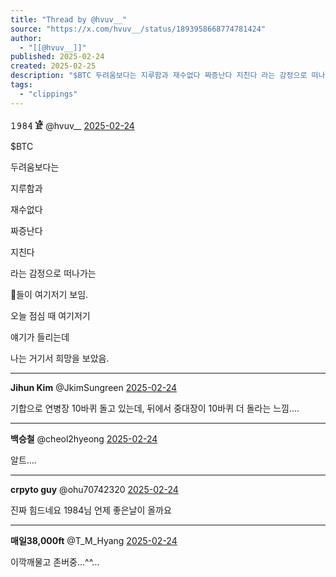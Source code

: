 ```yaml
---
title: "Thread by @hvuv__"
source: "https://x.com/hvuv__/status/1893958668774781424"
author:
  - "[[@hvuv__]]"
published: 2025-02-24
created: 2025-02-25
description: "$BTC 두려움보다는 지루함과 재수없다 짜증난다 지친다 라는 감정으로 떠나가는 들이 여기저기 보임. 오늘 점심 때 여기저기 얘기가 들리는데 나는 거기서 희망을 보았음."
tags:
  - "clippings"
---
```

**𝟷𝟿𝟾𝟺 𓁁** @hvuv\_\_ [2025-02-24](https://x.com/hvuv__/status/1893958668774781424)

$BTC

두려움보다는

지루함과

재수없다

짜증난다

지친다

라는 감정으로 떠나가는

🐜들이 여기저기 보임.

오늘 점심 때 여기저기

얘기가 들리는데

나는 거기서 희망을 보았음.

---

**Jihun Kim** @JkimSungreen [2025-02-24](https://x.com/JkimSungreen/status/1893974245299929123)

기합으로 연병장 10바퀴 돌고 있는데, 뒤에서 중대장이 10바퀴 더 돌라는 느낌....

---

**백승철** @cheol2hyeong [2025-02-24](https://x.com/cheol2hyeong/status/1893959698576965995)

알트….

---

**crpyto guy** @ohu70742320 [2025-02-24](https://x.com/ohu70742320/status/1893968458229879163)

진짜 힘드네요 1984님 언제 좋은날이 올까요

---

**매일38,000ft** @T\_M\_Hyang [2025-02-24](https://x.com/T_M_Hyang/status/1894009777618829448)

이깍깨물고 존버중...^^...